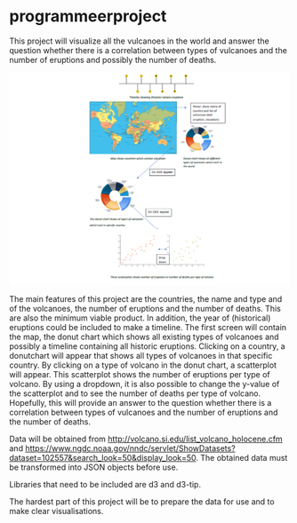 # programmeerproject
This project will visualize all the vulcanoes in the world and answer the question whether there is a correlation between types of  vulcanoes and the number of eruptions and possibly the number of deaths. 

![](doc/sketch.png)

The main features of this project are the countries, the name and type and of the volcanoes, the number of eruptions and the number of deaths. This are also the minimum viable product. In addition, the year of (historical) eruptions could be included to make a timeline.
The first screen will contain the map, the donut chart which shows all existing types of volcanoes and possibly a timeline containing all historic eruptions. Clicking on a country, a donutchart will appear that shows all types of volcanoes in that specific country. By clicking on a type of volcano in the donut chart, a scatterplot will appear. This scatterplot shows the number of eruptions per type of volcano. By using a dropdown, it is also possible to change the y-value of the scatterplot and to see the number of deaths per type of volcano. Hopefully, this will provide an answer to the question whether there is a correlation between types of vulcanoes and the number of eruptions and the number of deaths.

Data will be obtained from http://volcano.si.edu/list_volcano_holocene.cfm and https://www.ngdc.noaa.gov/nndc/servlet/ShowDatasets?dataset=102557&search_look=50&display_look=50. The obtained data must be transformed into JSON objects before use.

Libraries that need to be included are d3 and d3-tip. 

The hardest part of this project will be to prepare the data for use and to make clear visualisations.

